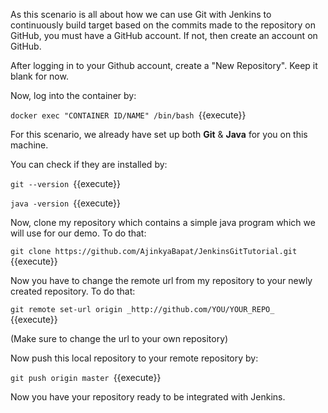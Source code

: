 As this scenario is all about how we can use Git with Jenkins to continuously build target based on the commits made to the repository on GitHub, you must have a GitHub account.
If not, then create an account on GitHub.

After logging in to your Github account, create a "New Repository".
Keep it blank for now.

Now, log into the container by:

`docker exec "CONTAINER ID/NAME" /bin/bash
`{{execute}}

For this scenario, we already have set up both **Git** & **Java** for you on this machine.

You can check if they are installed by:

`git --version
`{{execute}}

`java -version
`{{execute}}


Now, clone my repository which contains a simple java program which we will use for our demo.
To do that: 

`git clone https://github.com/AjinkyaBapat/JenkinsGitTutorial.git
`{{execute}}


Now you have to change the remote url from my repository to your newly created repository.
To do that:

`git remote set-url origin _http://github.com/YOU/YOUR_REPO_
`{{execute}}

(Make sure to change the url to your own repository)

Now push this local repository to your remote repository by:

`git push origin master
`{{execute}}


Now you have your repository ready to be integrated with Jenkins.

